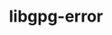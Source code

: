 ---
title: "libgpg-error"
layout: cache
categories: [package, develop-2024-04-28]
meta: {"versions": ["1.48"], "compilers": ["gcc@=7.5.0"], "oss": ["ubuntu18.04"], "platforms": ["linux"], "targets": ["x86_64_v3"], "stacks": ["radiuss", "root"], "num_specs": 1, "num_specs_by_stack": {"radiuss": 1, "root": 1}}
spec_details: [{"hash": "pftjwsekzpgtnvj57m6xl5stz7lut45r", "compiler": "gcc@=7.5.0", "versions": ["1.48"], "os": "ubuntu18.04", "platform": "linux", "target": "x86_64_v3", "variants": ["build_system=autotools"], "stacks": ["radiuss", "root"], "size": "-", "tarball": "https://binaries.spack.io/develop-2024-04-28/build_cache/linux-ubuntu18.04-x86_64_v3/gcc-7.5.0/libgpg-error-1.48/linux-ubuntu18.04-x86_64_v3-gcc-7.5.0-libgpg-error-1.48-pftjwsekzpgtnvj57m6xl5stz7lut45r.spack"}]
---